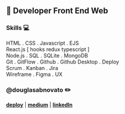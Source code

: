 ## :city_sunset: Developer Front End Web

### Skills 💻
HTML . CSS . Javascript . EJS <br/>
React.js [ hooks redux typescript ] <br/>
Node.js . SQL . SQLite . MongoDB <br/>
Git . GitFlow . Github  . Github Desktop . Deploy  <br/>
Scrum . Kanban . Jira <br/>
Wireframe . Figma . UX <br/>

### @douglasabnovato :pencil2:
[**deploy**](https://linktr.ee/douglasabnovato/) | [**medium**](https://medium.com/@douglasabnovato) | [**linkedIn**](https://www.linkedin.com/in/douglasabnovato) 
